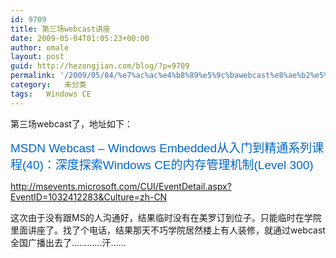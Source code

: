 ```yaml
---
id: 9709
title: 第三场webcast讲座
date: 2009-05-04T01:05:23+00:00
author: omale
layout: post
guid: http://hezongjian.com/blog/?p=9709
permalink: '/2009/05/04/%e7%ac%ac%e4%b8%89%e5%9c%bawebcast%e8%ae%b2%e5%ba%a7/'
category:   未分类  
tags:   Windows CE
---
```

第三场webcast了，地址如下：

<span style="font-family: arial; font-size: 19px; line-height: normal; color: #0066cc;"><span id="lblEventTitle">MSDN Webcast &#8211; Windows Embedded从入门到精通系列课程(40)：深度探索Windows CE的内存管理机制(Level 300)</span>&nbsp;</span>

http://msevents.microsoft.com/CUI/EventDetail.aspx?EventID=1032412283&Culture=zh-CN

这次由于没有跟MS的人沟通好，结果临时没有在美罗订到位子。只能临时在学院里面讲座了。找了个电话，结果那天不巧学院居然楼上有人装修，就通过webcast全国广播出去了&hellip;&hellip;&hellip;&hellip;汗&hellip;&hellip;